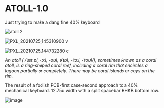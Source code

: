 # ATOLL-1.0
Just trying to make a dang fine 40% keyboard

![atoll 2](https://user-images.githubusercontent.com/8249924/125854223-ec8f4930-74ec-42a8-a7cb-50da966e4a7f.jpg)


![PXL_20210725_145310900 v](https://user-images.githubusercontent.com/8249924/126906880-5263100e-5dda-4875-903f-ba318d6638cb.jpg)


![PXL_20210725_144732280 c](https://user-images.githubusercontent.com/8249924/126906926-ce1df985-e50d-4d2f-8fac-8cef80fe73a3.jpg)




_An atoll ( /ˈæt.ɒl, -ɔːl, -oʊl, əˈtɒl, -ˈtɔːl, -ˈtoʊl/), sometimes known as a coral atoll, is a ring-shaped coral reef, including a coral rim that encircles a lagoon partially or completely. There may be coral islands or cays on the rim._

The result of a foolish PCB-first case-second approach to a 40% mechanical keyboard. 12.75u width with a split spacebar HHKB bottom row.



![image](https://user-images.githubusercontent.com/8249924/127027931-3962c3ee-2d07-43f1-9224-b6bf6e352ef6.png)

